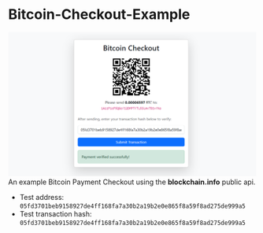 # Bitcoin-Checkout-Example
![Screenshot](screenshot.png?raw=true "Bitcoin-Checkout-Example")  
An example Bitcoin Payment Checkout using the **blockchain.info** public api.

- Test address: `05fd3701beb9158927de4ff168fa7a30b2a19b2e0e865f8a59f8ad275de999a5`
- Test transaction hash: `05fd3701beb9158927de4ff168fa7a30b2a19b2e0e865f8a59f8ad275de999a5` 